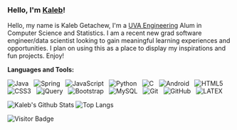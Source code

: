 ### Hello, I'm [Kaleb](https://kgetachew-github-io.vercel.app/)!


Hello, my name is Kaleb Getachew, I'm a [UVA Engineering](https://engineering.virginia.edu/) Alum in Computer Science and Statistics. I am a recent new grad software engineer/data scientist looking to gain meaningful learning experiences and opportunities. I plan on using this as a place to display my inspirations and fun projects. Enjoy!

**Languages and Tools:** 

![Java](https://img.shields.io/badge/-Java-black?logo=java&style=social)&nbsp;&nbsp;
![Spring](https://img.shields.io/badge/-Spring%20Framework-black?logo=spring&style=social)&nbsp;&nbsp;
![JavaScript](https://img.shields.io/badge/-JavaScript-black?logo=javascript&style=social)&nbsp;&nbsp;
![Python](https://img.shields.io/badge/-Python-black?logo=Python&style=social)&nbsp;&nbsp;
![C](https://img.shields.io/badge/-C-black?logo=c&style=social)&nbsp;&nbsp;
![Android](https://img.shields.io/badge/-Android-black?logo=android&style=social)&nbsp;&nbsp;
![HTML5](https://img.shields.io/badge/-HTML5-black?logo=html5&style=social)&nbsp;&nbsp;
![CSS3](https://img.shields.io/badge/-CSS3-black?logo=css3&style=social)&nbsp;&nbsp;
![jQuery](https://img.shields.io/badge/-jQuery-black?logo=jquery&style=social)&nbsp;&nbsp;
![Bootstrap](https://img.shields.io/badge/-Bootstrap-black?logo=bootstrap&style=social)&nbsp;&nbsp;
![MySQL](https://img.shields.io/badge/-MySQL-black?logo=mysql&style=social)&nbsp;&nbsp;
![Git](https://img.shields.io/badge/-Git-black?logo=git&style=social)&nbsp;&nbsp;
![GitHub](https://img.shields.io/badge/-GitHub-black?logo=github&style=social)&nbsp;&nbsp;
![LATEX](https://img.shields.io/badge/-LATEX-black?logo=latex&style=social)&nbsp;&nbsp;

![Kaleb's Github Stats](https://github-readme-stats.vercel.app/api?username=kgetachew&count_private=true&show_icons=true&include_all_commits=true)
![Top Langs](https://github-readme-stats.vercel.app/api/top-langs/?username=kgetachew&hide=TeX&layout=compact)

![Visitor Badge](https://visitor-badge.laobi.icu/badge?page_id=kgetachew.kgetachew)
